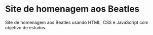 # Site de homenagem aos Beatles
Site de homenagem aos Beatles usando HTML, CSS e JavaScript com objetivo de estudos.


